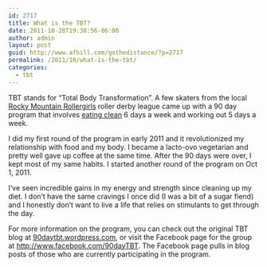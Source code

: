 ```yaml
---
id: 2717
title: What is the TBT?
date: 2011-10-28T19:38:56-06:00
author: admin
layout: post
guid: http://www.afhill.com/gothedistance/?p=2717
permalink: /2011/10/what-is-the-tbt/
categories:
  - tbt
---
```

TBT stands for &#8220;Total Body Transformation&#8221;. A few skaters from the local [Rocky Mountain Rollergirls](http://www.rockymountainrollergirls.com) roller derby league came up with a 90 day program that involves [eating clean](http://www.eatcleandiet.com) 6 days a week and working out 5 days a week. 

I did my first round of the program in early 2011 and it revolutionized my relationship with food and my body. I became a lacto-ovo vegetarian and pretty well gave up coffee at the same time. After the 90 days were over, I kept most of my same habits. I started another round of the program on Oct 1, 2011. 

I&#8217;ve seen incredible gains in my energy and strength since cleaning up my diet. I don&#8217;t have the same cravings I once did (I was a bit of a sugar fiend) and I honestly don&#8217;t want to live a life that relies on stimulants to get through the day. 

<div id="fb-root">
</div>



<div class="fb-like-box" data-href="http://www.facebook.com/90dayTBT" data-width="250" data-show-faces="true" data-stream="false" data-header="false">
</div>

For more information on the program, you can check out the original TBT blog at [90daytbt.wordpress.com](http://www.90daytbt.wordpress.com), or visit the Facebook page for the group at <http://www.facebook.com/90dayTBT>. The Facebook page pulls in blog posts of those who are currently participating in the program.